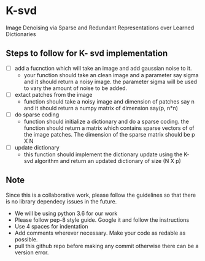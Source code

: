 # K-svd
Image Denoising via Sparse and Redundant Representations over Learned Dictionaries


## Steps to follow for K- svd implementation
- [ ] add a fucnction which will take an image and add gaussian noise to it.
	* your function should take an clean image and a parameter say sigma and it should return a noisy image. the parameter sigma 
	will be used to vary the amount of noise to be added.
- [ ] extact patches from the image
	* function should take a noisy image and dimension of patches say n and it should return a numpy matrix of dimension say(p, n*n)
- [ ] do sparse coding
	* function should initialize a dictionary and do a sparse coding. the function should return a matrix which contains sparse vectors of of the image patches. The dimension of the sparse matrix should be p X N
- [ ] update dictionary
	* this function should implement the dictionary update using the K- svd algorithm and return an updated dictionary of size 
	(N X p)

## Note 
Since this is a collaborative work, please follow the guidelines so that there is no library dependecy issues in the future.
 
* We will be using python 3.6 for our work
* Please follow pep-8 style guide. Google it and follow the instructions
* Use 4 spaces for indentation
* Add comments wherever necessary. Make your code as redable as possible.
* pull this github repo before making any commit otherwise there can be a version error.
